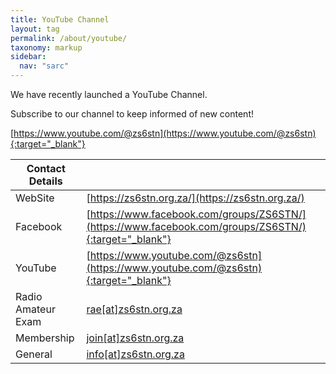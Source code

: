 ```yaml
---
title: YouTube Channel
layout: tag
permalink: /about/youtube/
taxonomy: markup
sidebar:
  nav: "sarc"
---
```


We have recently launched a YouTube Channel.

Subscribe to our channel to keep informed of new content!

<i class="fab fa-youtube"></i> [https://www.youtube.com/@zs6stn](https://www.youtube.com/@zs6stn){:target="_blank"}





| Contact Details|  |
| ----------- | ----------- |
| <i class="fa fa-globe"></i> WebSite |  [https://zs6stn.org.za/](https://zs6stn.org.za/) |
| <i class="fab fa-facebook"></i> Facebook | [https://www.facebook.com/groups/ZS6STN/](https://www.facebook.com/groups/ZS6STN/){:target="_blank"} |
| <i class="fab fa-youtube"></i> YouTube | [https://www.youtube.com/@zs6stn](https://www.youtube.com/@zs6stn){:target="_blank"} |
| <i class="fas fa-envelope"></i> Radio Amateur Exam|<a href="javascript:location.href = 'mailto:' + ['rae','zs6stn.org.za'].join('@')" aria-label="email"> rae[at]zs6stn.org.za</a>|
| <i class="fas fa-envelope"></i> Membership|<a href="javascript:location.href = 'mailto:' + ['join','zs6stn.org.za'].join('@')" aria-label="email">join[at]zs6stn.org.za</a>|
| <i class="fas fa-envelope"></i> General|<a href="javascript:location.href = 'mailto:' + ['info','zs6stn.org.za'].join('@')" aria-label="email">info[at]zs6stn.org.za</a>|

